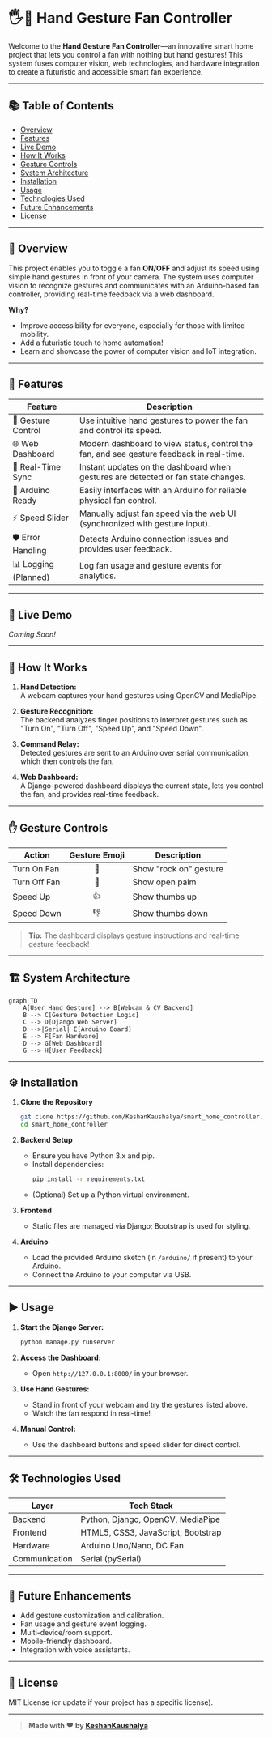# 🖐️💨 Hand Gesture Fan Controller

Welcome to the **Hand Gesture Fan Controller**—an innovative smart home project that lets you control a fan with nothing but hand gestures! This system fuses computer vision, web technologies, and hardware integration to create a futuristic and accessible smart fan experience.

---

## 📚 Table of Contents

- [Overview](#overview)
- [Features](#features)
- [Live Demo](#live-demo)
- [How It Works](#how-it-works)
- [Gesture Controls](#gesture-controls)
- [System Architecture](#system-architecture)
- [Installation](#installation)
- [Usage](#usage)
- [Technologies Used](#technologies-used)
- [Future Enhancements](#future-enhancements)
- [License](#license)

---

## 🌟 Overview

This project enables you to toggle a fan **ON/OFF** and adjust its speed using simple hand gestures in front of your camera. The system uses computer vision to recognize gestures and communicates with an Arduino-based fan controller, providing real-time feedback via a web dashboard.

**Why?**
- Improve accessibility for everyone, especially for those with limited mobility.
- Add a futuristic touch to home automation!
- Learn and showcase the power of computer vision and IoT integration.

---

## 🚀 Features

| Feature            | Description                                                                                  |
|--------------------|----------------------------------------------------------------------------------------------|
| 🤖 Gesture Control | Use intuitive hand gestures to power the fan and control its speed.                          |
| 🌐 Web Dashboard   | Modern dashboard to view status, control the fan, and see gesture feedback in real-time.     |
| 🔁 Real-Time Sync  | Instant updates on the dashboard when gestures are detected or fan state changes.            |
| 🔌 Arduino Ready   | Easily interfaces with an Arduino for reliable physical fan control.                         |
| ⚡ Speed Slider    | Manually adjust fan speed via the web UI (synchronized with gesture input).                  |
| 🛡️ Error Handling  | Detects Arduino connection issues and provides user feedback.                                |
| 📊 Logging (Planned) | Log fan usage and gesture events for analytics.                                            |

---

## 🎥 Live Demo

*Coming Soon!* 

---

## 🧠 How It Works

1. **Hand Detection:**  
   A webcam captures your hand gestures using OpenCV and MediaPipe.

2. **Gesture Recognition:**  
   The backend analyzes finger positions to interpret gestures such as "Turn On", "Turn Off", "Speed Up", and "Speed Down".

3. **Command Relay:**  
   Detected gestures are sent to an Arduino over serial communication, which then controls the fan.

4. **Web Dashboard:**  
   A Django-powered dashboard displays the current state, lets you control the fan, and provides real-time feedback.

---

## ✋ Gesture Controls

| Action        | Gesture Emoji | Description                       |
|---------------|:------------:|-----------------------------------|
| Turn On Fan   | 🤘           | Show "rock on" gesture            |
| Turn Off Fan  | 🤚           | Show open palm                    |
| Speed Up      | 👍           | Show thumbs up                    |
| Speed Down    | 👎           | Show thumbs down                  |

> **Tip:** The dashboard displays gesture instructions and real-time gesture feedback!

---

## 🏗️ System Architecture

```mermaid
graph TD
    A[User Hand Gesture] --> B[Webcam & CV Backend]
    B --> C[Gesture Detection Logic]
    C --> D[Django Web Server]
    D -->|Serial| E[Arduino Board]
    E --> F[Fan Hardware]
    D --> G[Web Dashboard]
    G --> H[User Feedback]
```

---

## ⚙️ Installation

1. **Clone the Repository**
   ```bash
   git clone https://github.com/KeshanKaushalya/smart_home_controller.git
   cd smart_home_controller
   ```

2. **Backend Setup**
   - Ensure you have Python 3.x and pip.
   - Install dependencies:
     ```bash
     pip install -r requirements.txt
     ```
   - (Optional) Set up a Python virtual environment.

3. **Frontend**
   - Static files are managed via Django; Bootstrap is used for styling.

4. **Arduino**
   - Load the provided Arduino sketch (in `/arduino/` if present) to your Arduino.
   - Connect the Arduino to your computer via USB.

---

## ▶️ Usage

1. **Start the Django Server:**
   ```bash
   python manage.py runserver
   ```

2. **Access the Dashboard:**
   - Open `http://127.0.0.1:8000/` in your browser.

3. **Use Hand Gestures:**
   - Stand in front of your webcam and try the gestures listed above.
   - Watch the fan respond in real-time!

4. **Manual Control:**
   - Use the dashboard buttons and speed slider for direct control.

---

## 🛠️ Technologies Used

| Layer        | Tech Stack                              |
|--------------|-----------------------------------------|
| Backend      | Python, Django, OpenCV, MediaPipe       |
| Frontend     | HTML5, CSS3, JavaScript, Bootstrap      |
| Hardware     | Arduino Uno/Nano, DC Fan                |
| Communication| Serial (pySerial)                       |

---

## 🚧 Future Enhancements

- Add gesture customization and calibration.
- Fan usage and gesture event logging.
- Multi-device/room support.
- Mobile-friendly dashboard.
- Integration with voice assistants.

---

## 📄 License

MIT License (or update if your project has a specific license).

---

> **Made with ❤️ by [KeshanKaushalya](https://github.com/KeshanKaushalya)**
